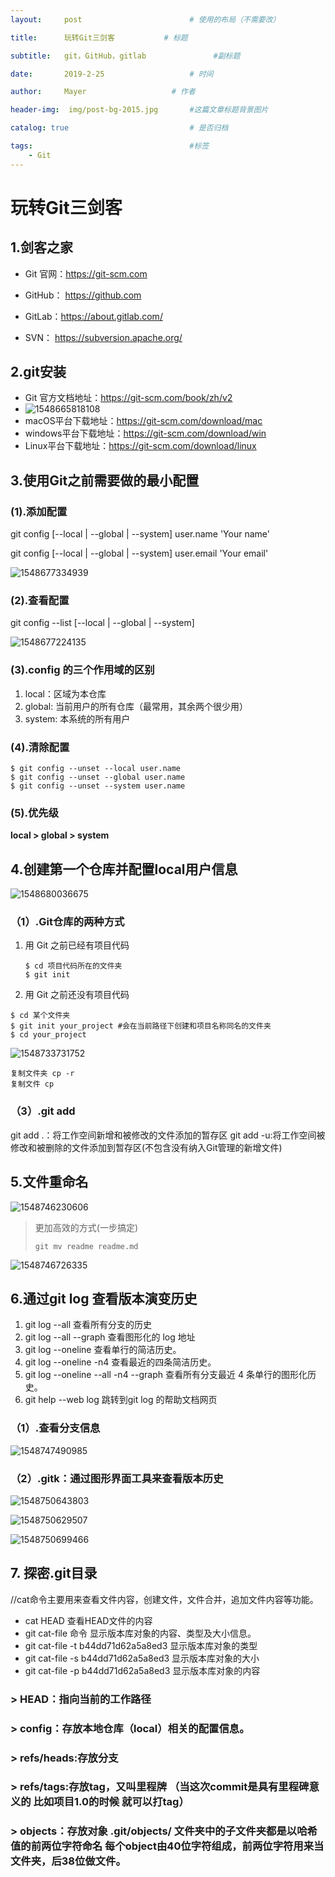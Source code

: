 ```yaml
---
layout:     post   				        # 使用的布局（不需要改）

title:      玩转Git三剑客 		   # 标题 

subtitle:   git，GitHub，gitlab               #副标题

date:       2019-2-25 				    # 时间

author:     Mayer 				    # 作者

header-img:  img/post-bg-2015.jpg     	#这篇文章标题背景图片

catalog: true 						    # 是否归档

tags:								    #标签
    - Git
---
```



# 玩转Git三剑客

## 1.剑客之家

- Git 官网：https://git-scm.com

- GitHub： https://github.com

- GitLab：https://about.gitlab.com/

- SVN： https://subversion.apache.org/

## 2.git安装

- Git 官方文档地址：https://git-scm.com/book/zh/v2
- ![1548665818108](C:\Users\Administrator\AppData\Roaming\Typora\typora-user-images\1548665818108.png)
- macOS平台下载地址：https://git-scm.com/download/mac
- windows平台下载地址：https://git-scm.com/download/win
- Linux平台下载地址：https://git-scm.com/download/linux

## 3.使用Git之前需要做的最小配置

### (1).添加配置

git config [--local | --global | --system] user.name 'Your name'

git config [--local | --global | --system] user.email 'Your email'

![1548677334939](C:\Users\Administrator\AppData\Roaming\Typora\typora-user-images\1548677334939.png)

### (2).查看配置

git config --list [--local | --global | --system]

![1548677224135](C:\Users\Administrator\AppData\Roaming\Typora\typora-user-images\1548677224135.png)

### (3).config 的三个作⽤域的区别

1. local：区域为本仓库
2. global: 当前用户的所有仓库（最常用，其余两个很少用）
3. system: 本系统的所有用户

### (4).清除配置

```Git
$ git config --unset --local user.name
$ git config --unset --global user.name
$ git config --unset --system user.name 

```

### (5).优先级

**local > global > system**

##  4.创建第一个仓库并配置local用户信息

![1548680036675](C:\Users\Administrator\AppData\Roaming\Typora\typora-user-images\1548680036675.png)

### （1）.Git仓库的两种方式

1. ⽤ Git 之前已经有项⽬代码

   ```
   $ cd 项⽬代码所在的⽂件夹
   $ git init 
   ```

2. ⽤ Git 之前还没有项⽬代码

  ```
  $ cd 某个⽂件夹
  $ git init your_project #会在当前路径下创建和项⽬名称同名的⽂件夹
  $ cd your_project 
  ```

![1548733731752](C:\Users\Administrator\AppData\Roaming\Typora\typora-user-images\1548733731752.png)

```
复制文件夹 cp -r
复制文件 cp
```

### （3）.git add

git add .：将工作空间新增和被修改的文件添加的暂存区
git add -u:将工作空间被修改和被删除的文件添加到暂存区(不包含没有纳入Git管理的新增文件)

## 5.文件重命名

![1548746230606](C:\Users\Administrator\AppData\Roaming\Typora\typora-user-images\1548746230606.png)

> 更加高效的方式(一步搞定)
>
> ```
> git mv readme readme.md
> ```

![1548746726335](C:\Users\Administrator\AppData\Roaming\Typora\typora-user-images\1548746726335.png)



## 6.通过git log 查看版本演变历史

1. git log --all 查看所有分支的历史
2. git log --all --graph 查看图形化的 log 地址
3. git log --oneline 查看单行的简洁历史。
4. git log --oneline -n4 查看最近的四条简洁历史。
5. git log --oneline --all -n4 --graph 查看所有分支最近 4 条单行的图形化历史。
6. git help --web log 跳转到git log 的帮助文档网页

### （1）.查看分支信息

![1548747490985](C:\Users\Administrator\AppData\Roaming\Typora\typora-user-images\1548747490985.png)

### （2）.gitk：通过图形界面工具来查看版本历史

![1548750643803](C:\Users\Administrator\AppData\Roaming\Typora\typora-user-images\1548750643803.png)

![1548750629507](C:\Users\Administrator\AppData\Roaming\Typora\typora-user-images\1548750629507.png)

![1548750699466](C:\Users\Administrator\AppData\Roaming\Typora\typora-user-images\1548750699466.png)

## 7. 探密.git目录

  //cat命令主要用来查看文件内容，创建文件，文件合并，追加文件内容等功能。

- cat HEAD 查看HEAD文件的内容 
- git cat-file 命令 显示版本库对象的内容、类型及大小信息。
- git cat-file -t b44dd71d62a5a8ed3 显示版本库对象的类型
- git cat-file -s b44dd71d62a5a8ed3 显示版本库对象的大小
- git cat-file -p b44dd71d62a5a8ed3 显示版本库对象的内容

### > HEAD：指向当前的工作路径

### > config：存放本地仓库（local）相关的配置信息。

### > refs/heads:存放分支

### > refs/tags:存放tag，又叫里程牌 （当这次commit是具有里程碑意义的 比如项目1.0的时候 就可以打tag）
### > objects：存放对象 .git/objects/ 文件夹中的子文件夹都是以哈希值的前两位字符命名 每个object由40位字符组成，前两位字符用来当文件夹，后38位做文件。  



